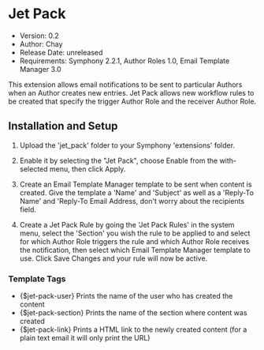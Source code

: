 # Jet Pack

- Version: 0.2
- Author: Chay
- Release Date: unreleased
- Requirements: Symphony 2.2.1, 
				Author Roles 1.0, 
				Email Template Manager 3.0

This extension allows email notifications to be sent to particular Authors when an Author creates new entries. Jet Pack allows new workflow rules to be created that specify the trigger Author Role and the receiver Author Role.

## Installation and Setup

1.	Upload the 'jet_pack' folder to your Symphony 'extensions' folder.

2.	Enable it by selecting the "Jet Pack", choose Enable from the with-selected menu, then click Apply.

3. 	Create an Email Template Manager template to be sent when content is created. Give the template a 'Name' and 'Subject' as well as a 'Reply-To Name' and 'Reply-To Email Address, don't worry about the recipients field.

4.	Create a Jet Pack Rule by going the 'Jet Pack Rules' in the system menu, select the 'Section' you wish the rule to be applied to and select for which Author Role triggers the rule and which Author Role receives the notification, then select which Email Template Manager template to use. Click Save Changes and your rule will now be active.

### Template Tags
-    {$jet-pack-user}  Prints the name of the user who has created the content
-    {$jet-pack-section} Prints the name of the section where content was created
-    {$jet-pack-link} Prints a HTML link to the newly created content (for a plain text email it will only print the URL)
